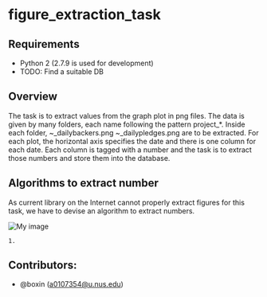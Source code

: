 # figure_extraction_task

## Requirements

- Python 2 (2.7.9 is used for development)
- TODO: Find a suitable DB

## Overview

The task is to extract values from the graph plot in png files. The data is given by many folders, each name following the pattern project_*. Inside each folder, ~_dailybackers.png ~_dailypledges.png are to be extracted. For each plot, the horizontal axis specifies the date and there is one column for each date. Each column is tagged with a number and the task is to extract those numbers and store them into the database.

## Algorithms to extract number

As current library on the Internet cannot properly extract figures for this task, we have to devise an algorithm to extract numbers.

![My image](greed-is-good.github.com/image/2912609_dailybackers.png)

	1. 

## Contributors:
- @boxin (a0107354@u.nus.edu)